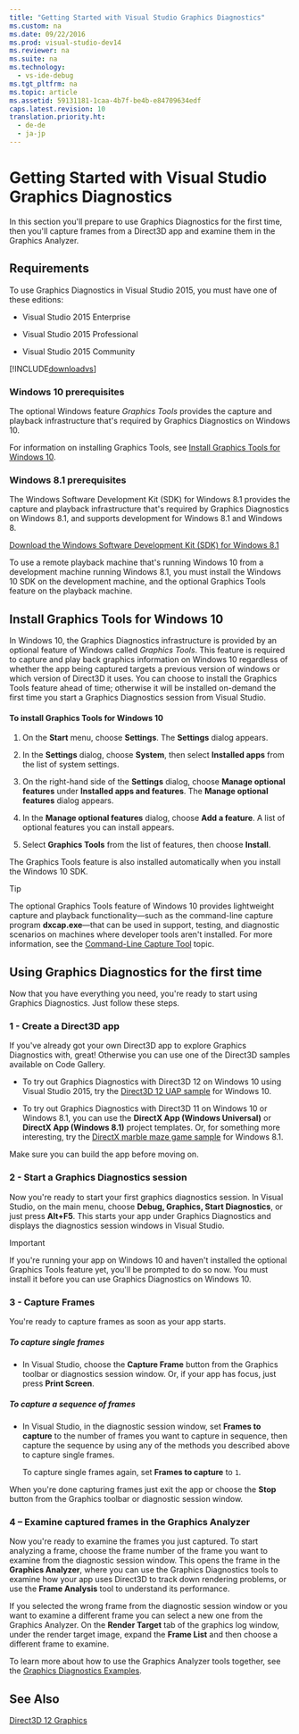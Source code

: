 ```yaml
---
title: "Getting Started with Visual Studio Graphics Diagnostics"
ms.custom: na
ms.date: 09/22/2016
ms.prod: visual-studio-dev14
ms.reviewer: na
ms.suite: na
ms.technology: 
  - vs-ide-debug
ms.tgt_pltfrm: na
ms.topic: article
ms.assetid: 59131181-1caa-4b7f-be4b-e84709634edf
caps.latest.revision: 10
translation.priority.ht: 
  - de-de
  - ja-jp
---
```

# Getting Started with Visual Studio Graphics Diagnostics
In this section you'll prepare to use Graphics Diagnostics for the first time, then you'll capture frames from a Direct3D app and examine them in the Graphics Analyzer.  
  
## Requirements  
 To use Graphics Diagnostics in Visual Studio 2015, you must have one of these editions:  
  
-   Visual Studio 2015 Enterprise  
  
-   Visual Studio 2015 Professional  
  
-   Visual Studio 2015 Community  
  
 [!INCLUDE[downloadvs](../vs140/includes/downloadvs_md.md)]  
  
### Windows 10 prerequisites  
 The optional Windows feature *Graphics Tools* provides the capture and playback infrastructure that's required by Graphics Diagnostics on Windows 10.  
  
 For information on installing Graphics Tools, see [Install Graphics Tools for Windows 10](#InstallGraphicsTools).  
  
### Windows 8.1 prerequisites  
 The Windows Software Development Kit (SDK) for Windows 8.1 provides the capture and playback infrastructure that's required by Graphics Diagnostics on Windows 8.1, and supports development for Windows 8.1 and Windows 8.  
  
 [Download the Windows Software Development Kit (SDK) for Windows 8.1](https://msdn.microsoft.com/en-us/windows/desktop/bg162891.aspx)  
  
 To use a remote playback machine that's running Windows 10 from a development machine running Windows 8.1, you must install the Windows 10 SDK on the development machine, and the optional Graphics Tools feature on the playback machine.  
  
##  <a name="InstallGraphicsTools"></a> Install Graphics Tools for Windows 10  
 In Windows 10, the Graphics Diagnostics infrastructure is provided by an optional feature of Windows called *Graphics Tools*. This feature is required to capture and play back graphics information on Windows 10 regardless of whether the app being captured targets a previous version of windows or which version of Direct3D it uses. You can choose to install the Graphics Tools feature ahead of time; otherwise it will be installed on-demand the first time you start a Graphics Diagnostics session from Visual Studio.  
  
#### To install Graphics Tools for Windows 10  
  
1.  On the **Start** menu, choose **Settings**. The **Settings** dialog appears.  
  
2.  In the **Settings** dialog, choose **System**, then select **Installed apps** from the list of system settings.  
  
3.  On the right-hand side of the **Settings** dialog, choose **Manage optional features** under **Installed apps and features**. The **Manage optional features** dialog appears.  
  
4.  In the **Manage optional features** dialog, choose **Add a feature**. A list of optional features you can install appears.  
  
5.  Select **Graphics Tools** from the list of features, then choose **Install**.  
  
 The Graphics Tools feature is also installed automatically when you install the Windows 10 SDK.  
  
> [!TIP]
>  The optional Graphics Tools feature of Windows 10 provides lightweight capture and playback functionality—such as the command-line capture program **dxcap.exe**—that can be used in support, testing, and diagnostic scenarios on machines where developer tools aren't installed. For more information, see the [Command-Line Capture Tool](../vs140/command-line-capture-tool.md) topic.  
  
## Using Graphics Diagnostics for the first time  
 Now that you have everything you need, you're ready to start using Graphics Diagnostics. Just follow these steps.  
  
### 1 - Create a Direct3D app  
 If you've already got your own Direct3D app to explore Graphics Diagnostics with, great! Otherwise you can use one of the Direct3D samples available on Code Gallery.  
  
-   To try out Graphics Diagnostics with Direct3D 12 on Windows 10 using Visual Studio 2015, try the [Direct3D 12 UAP sample](https://code.msdn.microsoft.com/Direct3D-12-UAP-Sample-ecb1779f) for Windows 10.  
  
-   To try out Graphics Diagnostics with Direct3D 11 on Windows 10 or Windows 8.1, you can use the **DirectX App (Windows Universal)** or  **DirectX App (Windows 8.1)** project templates. Or, for something more interesting, try the [DirectX marble maze game sample](https://code.msdn.microsoft.com/windowsapps/DirectX-Marble-Maze-Game-e4806345) for Windows 8.1.  
  
 Make sure you can build the app before moving on.  
  
### 2 - Start a Graphics Diagnostics session  
 Now you're ready to start your first graphics diagnostics session. In Visual Studio, on the main menu, choose **Debug, Graphics, Start Diagnostics**, or just press **Alt+F5**. This starts your app under Graphics Diagnostics and displays the diagnostics session windows in Visual Studio.  
  
> [!IMPORTANT]
>  If you're running your app on Windows 10 and haven't installed the optional Graphics Tools feature yet, you'll be prompted to do so now. You must install it before you can use Graphics Diagnostics on Windows 10.  
  
### 3 - Capture Frames  
 You're ready to capture frames as soon as your app starts.  
  
##### To capture single frames  
  
-   In Visual Studio, choose the **Capture Frame** button from the Graphics toolbar or diagnostics session window. Or, if your app has focus, just press **Print Screen**.  
  
##### To capture a sequence of frames  
  
-   In Visual Studio, in the diagnostic session window, set **Frames to capture** to the number of frames you want to capture in sequence, then capture the sequence by using any of the methods you described above to capture single frames.  
  
     To capture single frames again, set **Frames to capture** to `1`.  
  
 When you're done capturing frames just exit the app or choose the **Stop** button from the Graphics toolbar or diagnostic session window.  
  
### 4 – Examine captured frames in the Graphics Analyzer  
 Now you're ready to examine the frames you just captured. To start analyzing a frame, choose the frame number of the frame you want to examine from the diagnostic session window. This opens the frame in the **Graphics Analyzer**, where you can use the Graphics Diagnostics tools to examine how your app uses Direct3D to track down rendering problems, or use the **Frame Analysis** tool to understand its performance.  
  
 If you selected the wrong frame from the diagnostic session window or you want to examine a different frame you can select a new one from the Graphics Analyzer. On the **Render Target** tab of the graphics log window, under the render target image, expand the **Frame List** and then choose a different frame to examine.  
  
 To learn more about how to use the Graphics Analyzer tools together, see the [Graphics Diagnostics Examples](../vs140/graphics-diagnostics-examples.md).  
  
## See Also  
 [Direct3D 12 Graphics](assetId:///52094ae3-3b44-4689-9ee7-1ba1b3a779cb)